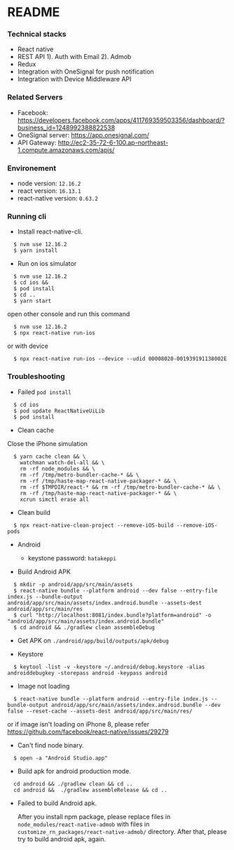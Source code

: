 # README #

### Technical stacks ###
- React native
- REST API
  1). Auth with Email
  2). Admob
- Redux
- Integration with OneSignal for push notification
- Integration with Device Middleware API

### Related Servers
- Facebook: https://developers.facebook.com/apps/411769359503356/dashboard/?business_id=1248992388822538
- OneSignal server: https://app.onesignal.com/
- API Gateway: http://ec2-35-72-6-100.ap-northeast-1.compute.amazonaws.com/apis/

### Environement ###
- node version: `12.16.2`
- react version: `16.13.1`
- react-native version: `0.63.2`

### Running cli ###

- Install react-native-cli.
```shell
  $ nvm use 12.16.2
  $ yarn install
```

- Run on ios simulator
```shell
  $ nvm use 12.16.2
  $ cd ios &&
  $ pod install
  $ cd ..
  $ yarn start
```
open other console and run this command
```shell
  $ nvm use 12.16.2
  $ npx react-native run-ios
```

or with device 

```
  $ npx react-native run-ios --device --udid 00008020-001939191138002E
```

### Troubleshooting

* Failed `pod install`
```
  $ cd ios
  $ pod update ReactNativeUiLib
  $ pod install
```
* Clean cache 

Close the iPhone simulation
```shell
  $ yarn cache clean && \
    watchman watch-del-all && \
    rm -rf node_modules && \
    rm -rf /tmp/metro-bundler-cache-* && \
    rm -rf /tmp/haste-map-react-native-packager-* && \
    rm -rf $TMPDIR/react-* && rm -rf /tmp/metro-bundler-cache-* && \
    rm -rf /tmp/haste-map-react-native-packager-* && \
    xcrun simctl erase all
```

* Clean build
```
  $ npx react-native-clean-project --remove-iOS-build --remove-iOS-pods
```

* Android
  - keystone password: `hatakeppi`

* Build Android APK
```
  $ mkdir -p android/app/src/main/assets
  $ react-native bundle --platform android --dev false --entry-file index.js --bundle-output android/app/src/main/assets/index.android.bundle --assets-dest android/app/src/main/res
  $ curl "http://localhost:8081/index.bundle?platform=android" -o "android/app/src/main/assets/index.android.bundle"
  $ cd android && ./gradlew clean assembleDebug
```
  - Get APK on `./android/app/build/outputs/apk/debug`


* Keystore
```
  $ keytool -list -v -keystore ~/.android/debug.keystore -alias androiddebugkey -storepass android -keypass android
```

* Image not loading
```
  $ react-native bundle --platform android --entry-file index.js --bundle-output android/app/src/main/assets/index.android.bundle --dev false --reset-cache --assets-dest android/app/src/main/res/
```

or if image isn't loading on iPhone 8, please refer https://github.com/facebook/react-native/issues/29279

* Can't find node binary.
```
  $ open -a "Android Studio.app"
```

* Build apk for android production mode.
```
  cd android && ./gradlew clean && cd ..
  cd android &&  ./gradlew assembleRelease && cd ..
```

* Failed to build Android apk.
  
  After you install npm package, please replace files in `node_modules/react-native-admob` with files in `customize_rn_packages/react-native-admob/` directory.
  After that, please try to build android apk, again.
   